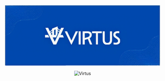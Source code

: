 ![Virtus](Imagens/VIRTUS%20BACKGROUND%20REPOSITORY.png)

<p align="center">
<img src="https://readme-typing-svg.demolab.com?font=Fira+Code&pause=1000&color=004AAD&width=435&lines=Bem-vindo(a)+a+Virtus!;Onde+empoderamos+voc%C3%AA+com+conhecimento+jur%C3%ADdico" alt="Virtus" />
</p>